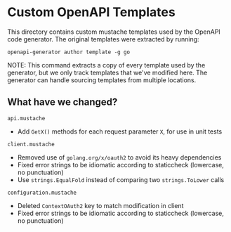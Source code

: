 # Custom OpenAPI Templates

This directory contains custom mustache templates used by the OpenAPI code generator.
The original templates were extracted by running:
```shell
openapi-generator author template -g go
```
NOTE: This command extracts a copy of every template used by the generator, but we only
track templates that we've modified here. The generator can handle sourcing templates from
multiple locations.

## What have we changed?

`api.mustache`
* Add `GetX()` methods for each request parameter `X`, for use in unit tests

`client.mustache`
* Removed use of `golang.org/x/oauth2` to avoid its heavy dependencies
* Fixed error strings to be idiomatic according to staticcheck (lowercase, no punctuation)
* Use `strings.EqualFold` instead of comparing two `strings.ToLower` calls

`configuration.mustache`
* Deleted `ContextOAuth2` key to match modification in client
* Fixed error strings to be idiomatic according to staticcheck (lowercase, no punctuation)
